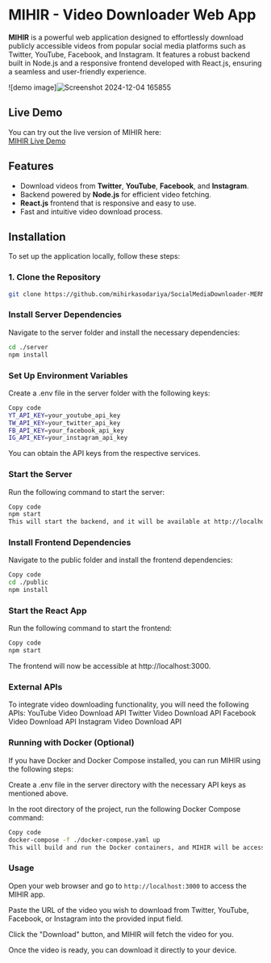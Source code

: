 # MIHIR - Video Downloader Web App

**MIHIR** is a powerful web application designed to effortlessly download publicly accessible videos from popular social media platforms such as Twitter, YouTube, Facebook, and Instagram. It features a robust backend built in Node.js and a responsive frontend developed with React.js, ensuring a seamless and user-friendly experience.

![demo image]![Screenshot 2024-12-04 165855](https://github.com/user-attachments/assets/7a0b90e4-427e-4ed3-bf50-6bffe20818dc)


## Live Demo

You can try out the live version of MIHIR here:  
[MIHIR Live Demo](https://MIHIR.netlify.app/)

## Features

- Download videos from **Twitter**, **YouTube**, **Facebook**, and **Instagram**.
- Backend powered by **Node.js** for efficient video fetching.
- **React.js** frontend that is responsive and easy to use.
- Fast and intuitive video download process.
  
## Installation

To set up the application locally, follow these steps:

### 1. Clone the Repository

```bash
git clone https://github.com/mihirkasodariya/SocialMediaDownloader-MERN.git
```

### Install Server Dependencies
Navigate to the server folder and install the necessary dependencies:
```bash
cd ./server
npm install
```

### Set Up Environment Variables
Create a .env file in the server folder with the following keys:
```bash
Copy code
YT_API_KEY=your_youtube_api_key
TW_API_KEY=your_twitter_api_key
FB_API_KEY=your_facebook_api_key
IG_API_KEY=your_instagram_api_key
```
You can obtain the API keys from the respective services.

### Start the Server
Run the following command to start the server:
```bash
Copy code
npm start
This will start the backend, and it will be available at http://localhost:3030.
```
### Install Frontend Dependencies
Navigate to the public folder and install the frontend dependencies:
```bash
Copy code
cd ./public
npm install
```

### Start the React App
Run the following command to start the frontend:
``` bash
Copy code
npm start
```
The frontend will now be accessible at http://localhost:3000.

### External APIs
To integrate video downloading functionality, you will need the following APIs:
YouTube Video Download API
Twitter Video Download API
Facebook Video Download API
Instagram Video Download API

### Running with Docker (Optional)
If you have Docker and Docker Compose installed, you can run MIHIR using the following steps:

Create a .env file in the server directory with the necessary API keys as mentioned above.

In the root directory of the project, run the following Docker Compose command:

``` bash
Copy code
docker-compose -f ./docker-compose.yaml up
This will build and run the Docker containers, and MIHIR will be accessible at http://localhost:3000.
```

### Usage
Open your web browser and go to `http://localhost:3000` to access the MIHIR app.

Paste the URL of the video you wish to download from Twitter, YouTube, Facebook, or Instagram into the provided input field.

Click the "Download" button, and MIHIR will fetch the video for you.

Once the video is ready, you can download it directly to your device.
